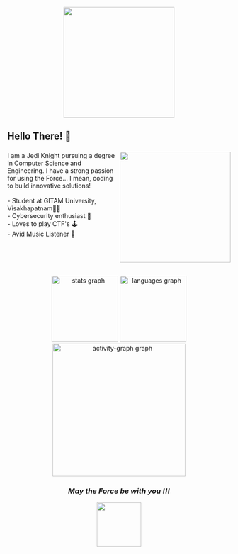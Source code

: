 <br clear="both">

<div align="center">
  <img height="250" src="https://media.giphy.com/media/LmlBSpCbZTNfNoWrtb/giphy.gif?cid=ecf05e4741793s7nermbf5dy80dvnz7qxyka84tbqeygev7w&ep=v1_stickers_search&rid=giphy.gif&ct=s"  />
</div>

###

<h2 align="left">Hello There! 👋</h2>

###

<img align="right" height="250" src="https://media.giphy.com/media/v1.Y2lkPTc5MGI3NjExN2pyazBhMTIwMTltczgxZHd4dmY0Yzh2ZXE1MjUxaHhubTg0ODE1ZiZlcD12MV9zdGlja2Vyc19zZWFyY2gmY3Q9cw/qOibHpAN5xwLTyzAiK/giphy.gif"  />

###

<p align="left">I am a Jedi Knight pursuing a degree in Computer Science and Engineering. I have a strong passion for using the Force... I mean, coding to build innovative solutions!<br><br> - Student at GITAM University, Visakhapatnam👨‍🎓<br> - Cybersecurity enthusiast 🔐<br>- Loves to play CTF's 🕹️<br>- Avid Music Listener 🎵</p>

###

<br clear="both">

<h2 align="left"></h2>

###

<div align="center">
  <img src="https://github-readme-stats.vercel.app/api?username=chewbaqa&hide_title=true&hide_rank=true&show_icons=true&include_all_commits=true&count_private=true&disable_animations=false&theme=vision-friendly-dark&locale=en&hide_border=true&order=1" height="150" alt="stats graph"  />
  <img src="https://github-readme-stats.vercel.app/api/top-langs?username=chewbaqa&locale=en&hide_title=true&layout=compact&card_width=320&langs_count=5&theme=vision-friendly-dark&hide_border=true&order=2" height="150" alt="languages graph"  />
  <img src="https://github-readme-activity-graph.vercel.app/graph?username=chewbaqa&radius=16&theme=high-contrast&area=false&order=5&hide_border=true&hide_title=true" height="300" alt="activity-graph graph"  />
</div>

###
<h3 align="center"><i>May the Force be with you !!!</i></h3>

<div align="center">
  <img height="100" src="https://media.giphy.com/media/NZTnEs7Wa6ub2MuyzJ/giphy.gif?cid=790b76117jrk0a12019ms81dwxvf4c8veq5251hxnm84815f&ep=v1_stickers_search&rid=giphy.gif&ct=s"  />
</div>

###


<!--
**chewbaqa/chewbaqa** is a ✨ _special_ ✨ repository because its `README.md` (this file) appears on your GitHub profile.

Here are some ideas to get you started:

- 🔭 I’m currently working on ...
- 🌱 I’m currently learning ...
- 👯 I’m looking to collaborate on ...
- 🤔 I’m looking for help with ...
- 💬 Ask me about ...
- 📫 How to reach me: ...
- 😄 Pronouns: ...
- ⚡ Fun fact: ...
-->
